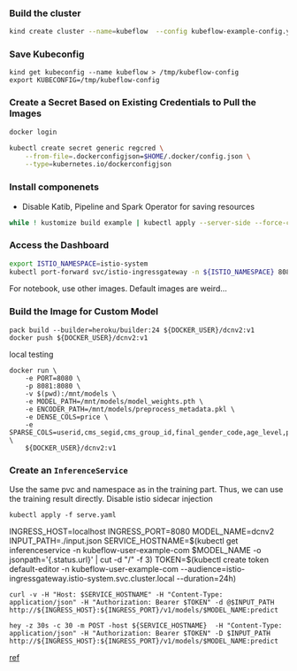 
### Build the cluster
``` zsh
kind create cluster --name=kubeflow  --config kubeflow-example-config.yaml
```

### Save Kubeconfig
```
kind get kubeconfig --name kubeflow > /tmp/kubeflow-config
export KUBECONFIG=/tmp/kubeflow-config
```

### Create a Secret Based on Existing Credentials to Pull the Images
``` zsh
docker login 

kubectl create secret generic regcred \
    --from-file=.dockerconfigjson=$HOME/.docker/config.json \
    --type=kubernetes.io/dockerconfigjson
```

### Install componenets
- Disable Katib, Pipeline and Spark Operator for saving resources
  
```zsh
while ! kustomize build example | kubectl apply --server-side --force-conflicts -f -; do echo "Retrying to apply resources"; sleep 20; done
```

### Access the Dashboard
``` zsh
export ISTIO_NAMESPACE=istio-system
kubectl port-forward svc/istio-ingressgateway -n ${ISTIO_NAMESPACE} 8080:80
```


For notebook, use other images. Default images are weird...


### Build the Image for Custom Model 
```
pack build --builder=heroku/builder:24 ${DOCKER_USER}/dcnv2:v1
docker push ${DOCKER_USER}/dcnv2:v1
```
             
local testing
```
docker run \
    -e PORT=8080 \
    -p 8081:8080 \
    -v $(pwd):/mnt/models \
    -e MODEL_PATH=/mnt/models/model_weights.pth \
    -e ENCODER_PATH=/mnt/models/preprocess_metadata.pkl \
    -e DENSE_COLS=price \
    -e SPARSE_COLS=userid,cms_segid,cms_group_id,final_gender_code,age_level,pvalue_level,shopping_level,occupation,new_user_class_level,adgroup_id,cate_id,campaign_id,customer,brand,pid,btag \
    ${DOCKER_USER}/dcnv2:v1
```


### Create an `InferenceService`
Use the same pvc and namespace as in the training part. Thus, we can use the training result directly.
Disable istio sidecar injection
```
kubectl apply -f serve.yaml
```


INGRESS_HOST=localhost
INGRESS_PORT=8080
MODEL_NAME=dcnv2
INPUT_PATH=./input.json
SERVICE_HOSTNAME=$(kubectl get inferenceservice -n kubeflow-user-example-com $MODEL_NAME -o jsonpath='{.status.url}' | cut -d "/" -f 3)
TOKEN=$(kubectl create token default-editor -n kubeflow-user-example-com --audience=istio-ingressgateway.istio-system.svc.cluster.local --duration=24h)

```
curl -v -H "Host: $SERVICE_HOSTNAME" -H "Content-Type: application/json" -H "Authorization: Bearer $TOKEN" -d @$INPUT_PATH http://${INGRESS_HOST}:${INGRESS_PORT}/v1/models/$MODEL_NAME:predict 
```

```
hey -z 30s -c 30 -m POST -host ${SERVICE_HOSTNAME}  -H "Content-Type: application/json" -H "Authorization: Bearer $TOKEN" -D $INPUT_PATH http://${INGRESS_HOST}:${INGRESS_PORT}/v1/models/$MODEL_NAME:predict
```

[ref](https://github.com/KServe/KServe/tree/master/docs/samples/istio-dex)
